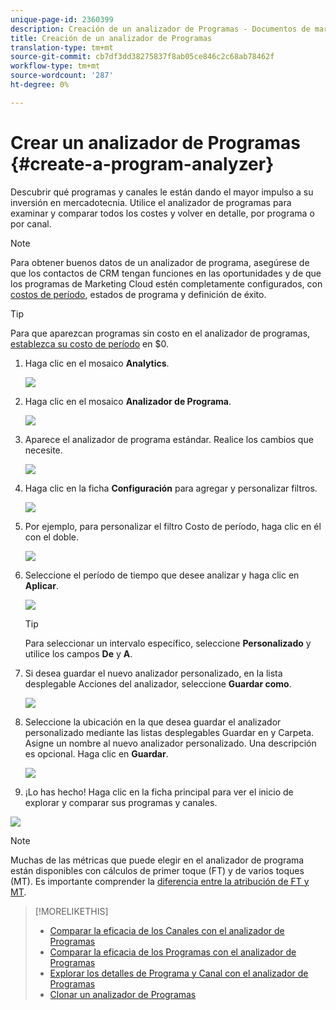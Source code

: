 ```yaml
---
unique-page-id: 2360399
description: Creación de un analizador de Programas - Documentos de marketing - Documentación del producto
title: Creación de un analizador de Programas
translation-type: tm+mt
source-git-commit: cb7df3dd38275837f8ab05ce846c2c68ab78462f
workflow-type: tm+mt
source-wordcount: '287'
ht-degree: 0%

---
```



# Crear un analizador de Programas {#create-a-program-analyzer}

Descubrir qué programas y canales le están dando el mayor impulso a su inversión en mercadotecnia. Utilice el analizador de programas para examinar y comparar todos los costes y volver en detalle, por programa o por canal.

>[!NOTE]
>
>Para obtener buenos datos de un analizador de programa, asegúrese de que los contactos de CRM tengan funciones en las oportunidades y de que los programas de Marketing Cloud estén completamente configurados, con [costos de período](/help/marketo/product-docs/reporting/revenue-cycle-analytics/revenue-tools/define-period-costs.md), estados de programa y definición de éxito.

>[!TIP]
>
>Para que aparezcan programas sin costo en el analizador de programas, [establezca su costo de período](/help/marketo/product-docs/reporting/revenue-cycle-analytics/revenue-tools/define-period-costs.md) en $0.

1. Haga clic en el mosaico **Analytics**.

   ![](assets/image2014-9-17-13-3a7-3a1.png)

1. Haga clic en el mosaico **Analizador de Programa**.

   ![](assets/program-analyzer-icon-hand.png)

1. Aparece el analizador de programa estándar. Realice los cambios que necesite.

   ![](assets/image2016-10-31-15-3a3-3a9.png)

1. Haga clic en la ficha **Configuración** para agregar y personalizar filtros.

   ![](assets/image2016-10-31-15-3a25-3a57.png)

1. Por ejemplo, para personalizar el filtro Costo de período, haga clic en él con el doble.

   ![](assets/image2016-10-31-15-3a33-3a2.png)

1. Seleccione el período de tiempo que desee analizar y haga clic en **Aplicar**.

   ![](assets/image2016-10-31-15-3a30-3a32.png)

   >[!TIP]
   >
   >Para seleccionar un intervalo específico, seleccione **Personalizado** y utilice los campos **De** y **A**.

1. Si desea guardar el nuevo analizador personalizado, en la lista desplegable Acciones del analizador, seleccione **Guardar como**.

   ![](assets/image2016-10-31-15-3a5-3a8.png)

1. Seleccione la ubicación en la que desea guardar el analizador personalizado mediante las listas desplegables Guardar en y Carpeta. Asigne un nombre al nuevo analizador personalizado. Una descripción es opcional. Haga clic en **Guardar**.

   ![](assets/image2016-10-31-15-3a7-3a19.png)

1. ¡Lo has hecho! Haga clic en la ficha principal para ver el inicio de explorar y comparar sus programas y canales.

![](assets/november-custom-report.png)

>[!NOTE]
>
>Muchas de las métricas que puede elegir en el analizador de programa están disponibles con cálculos de primer toque (FT) y de varios toques (MT). Es importante comprender la [diferencia entre la atribución de FT y MT](/help/marketo/product-docs/reporting/revenue-cycle-analytics/revenue-tools/attribution/understanding-attribution.md).

>[!MORELIKETHIS]
>
>* [Comparar la eficacia de los Canales con el analizador de Programas](/help/marketo/product-docs/reporting/revenue-cycle-analytics/program-analytics/compare-channel-effectiveness-with-the-program-analyzer.md)
>* [Comparar la eficacia de los Programas con el analizador de Programas](/help/marketo/product-docs/reporting/revenue-cycle-analytics/program-analytics/compare-program-effectiveness-with-the-program-analyzer.md)
>* [Explorar los detalles de Programa y Canal con el analizador de Programas](/help/marketo/product-docs/reporting/revenue-cycle-analytics/program-analytics/explore-program-and-channel-details-with-the-program-analyzer.md)
>* [Clonar un analizador de Programas](/help/marketo/product-docs/reporting/revenue-cycle-analytics/program-analytics/clone-a-program-analyzer.md)

